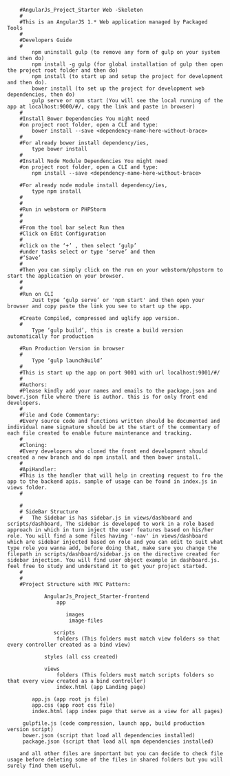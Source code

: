         #AngularJs_Project_Starter Web -Skeleton
        #
        #This is an AngularJS 1.* Web application managed by Packaged Tools
        #
        #Developers Guide
        #
            npm uninstall gulp (to remove any form of gulp on your system and then do)
            npm install -g gulp (for global installation of gulp then open the project root folder and then do)
            npm install (to start up and setup the project for development and then do).
            bower install (to set up the project for development web dependencies, then do)
            gulp serve or npm start (You will see the local running of the app at localhost:9000/#/, copy the link and paste in browser)
        #
        #Install Bower Dependencies You might need
        #on project root folder, open a CLI and type:
            bower install --save <dependency-name-here-without-brace>
        #
        #For already bower install dependency/ies,
            type bower install
        #
        #Install Node Module Dependencies You might need
        #on project root folder, open a CLI and type:
            npm install --save <dependency-name-here-without-brace>
        
        #For already node module install dependency/ies,
            type npm install
        #
        #
        #Run in webstorm or PHPStorm
        #
        #
        #From the tool bar select Run then
        #Click on Edit Configuration
        #
        #click on the ‘+’ , then select ‘gulp’
        #under tasks select or type ‘serve’ and then
        #‘Save’
        #
        #Then you can simply click on the run on your webstorm/phpstorm to start the application on your browser.
        #
        #
        #Run on CLI
            Just type ‘gulp serve’ or 'npm start' and then open your browser and copy paste the link you see to start up the app.
        
        #Create Compiled, compressed and uglify app version.
        #
            Type ‘gulp build’, this is create a build version automatically for production
        
        #Run Production Version in browser
        #
            Type ‘gulp launchBuild’
        #
        #This is start up the app on port 9001 with url localhost:9001/#/
        #
        #Authors:
        #Please kindly add your names and emails to the package.json and bower.json file where there is author. this is for only front end developers.
        #
        #File and Code Commentary:
        #Every source code and functions written should be documented and individual name signature should be at the start of the commentary of each file created to enable future maintenance and tracking.
        #
        #Cloning:
        #Every developers who cloned the front end development should created a new branch and do npm install and then bower install.
        #
        #ApiHandler:
        #This is the handler that will help in creating request to fro the app to the backend apis. sample of usage can be found in index.js in views folder.
        #

        #
        # SideBar Structure
        #   The Sidebar is has sidebar.js in views/dashboard and scripts/dashboard, The sidebar is developed to work in a role based approach in which in turn inject the user features based on his/her role. You will find a some files having '-nav' in views/dashboard which are sidebar injected based on role and you can edit to suit what type role you wanna add, before doing that, make sure you change the filepath in scripts/dashboard/sidebar.js on the directive created for sidebar injection. You will find user object example in dashboard.js. feel free to study and understand it to get your project started.
        #
        #
        #Project Structure with MVC Pattern:
        
                AngularJs_Project_Starter-frontend
                    app
        
                       images
                    	image-files
        
                   scripts
                    folders (This folders must match view folders so that every controller created as a bind view)
        
                styles (all css created)
        
                views
                    folders (This folders must match scripts folders so that every view created as a bind controller)
                    index.html (app Landing page)
        
            app.js (app root js file)
            app.css (app root css file)
            index.html (app index page that serve as a view for all pages)
        
         gulpfile.js (code compression, launch app, build production version script)
         bower.json (script that load all dependencies installed)
         package.json (script that load all npm dependencies installed)
        
        and all other files are important but you can decide to check file usage before deleting some of the files in shared folders but you will surely find them useful.